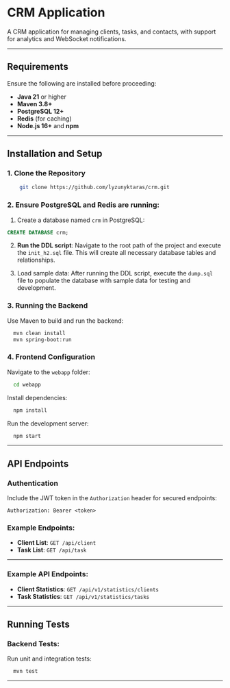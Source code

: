# CRM Application

A CRM application for managing clients, tasks, and contacts, with support for analytics and WebSocket notifications.

---

## Requirements

Ensure the following are installed before proceeding:
- **Java 21** or higher
- **Maven 3.8+**
- **PostgreSQL 12+**
- **Redis** (for caching)
- **Node.js 16+** and **npm**

---

## Installation and Setup

### 1. Clone the Repository
```bash
    git clone https://github.com/lyzunyktaras/crm.git
```
### 2. Ensure PostgreSQL and Redis are running:
1. Create a database named `crm` in PostgreSQL:
```sql
CREATE DATABASE crm;
```
2. **Run the DDL script**:
Navigate to the root path of the project and execute the `init_h2.sql` file.
This will create all necessary database tables and relationships.

3. Load sample data: After running the DDL script, execute the `dump.sql` file to populate the database with sample data for testing and development.

### 3. Running the Backend
Use Maven to build and run the backend:
```bash
  mvn clean install
  mvn spring-boot:run
```

### 4. Frontend Configuration
Navigate to the `webapp` folder:
```bash
  cd webapp
```

Install dependencies:
```bash
  npm install
```

Run the development server:
```bash
  npm start
```

---

## API Endpoints

### Authentication
Include the JWT token in the `Authorization` header for secured endpoints:
```
Authorization: Bearer <token>
```

### Example Endpoints:
- **Client List**: `GET /api/client`
- **Task List**: `GET /api/task`

---

### Example API Endpoints:
- **Client Statistics**: `GET /api/v1/statistics/clients`
- **Task Statistics**: `GET /api/v1/statistics/tasks`

---

## Running Tests

### Backend Tests:
Run unit and integration tests:
```bash
  mvn test
```
---
